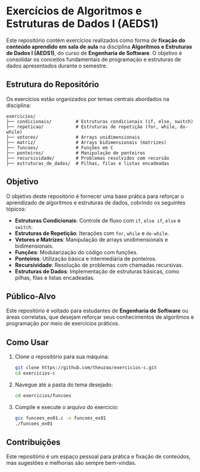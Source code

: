 
# Exercícios de Algoritmos e Estruturas de Dados I (AEDS1)

Este repositório contém exercícios realizados como forma de **fixação do conteúdo aprendido em sala de aula** na disciplina **Algoritmos e Estruturas de Dados I (AEDS1)**, do curso de **Engenharia de Software**. O objetivo é consolidar os conceitos fundamentais de programação e estruturas de dados apresentados durante o semestre.

## Estrutura do Repositório

Os exercícios estão organizados por temas centrais abordados na disciplina:

```
exercicios/
├── condicionais/         # Estruturas condicionais (if, else, switch)
├── repeticao/            # Estruturas de repetição (for, while, do-while)
├── vetores/              # Arrays unidimensionais
├── matriz/               # Arrays bidimensionais (matrizes)
├── funcoes/              # Funções em C
├── ponteiros/            # Manipulação de ponteiros
├── recursividade/        # Problemas resolvidos com recursão
├── estruturas_de_dados/  # Pilhas, filas e listas encadeadas
```

## Objetivo

O objetivo deste repositório é fornecer uma base prática para reforçar o aprendizado de algoritmos e estruturas de dados, cobrindo os seguintes tópicos:

- **Estruturas Condicionais**: Controle de fluxo com `if`, `else if`, `else` e `switch`.
- **Estruturas de Repetição**: Iterações com `for`, `while` e `do-while`.
- **Vetores e Matrizes**: Manipulação de arrays unidimensionais e bidimensionais.
- **Funções**: Modularização do código com funções.
- **Ponteiros**: Utilização básica e intermediária de ponteiros.
- **Recursividade**: Resolução de problemas com chamadas recursivas.
- **Estruturas de Dados**: Implementação de estruturas básicas, como pilhas, filas e listas encadeadas.

## Público-Alvo

Este repositório é voltado para estudantes de **Engenharia de Software** ou áreas correlatas, que desejam reforçar seus conhecimentos de algoritmos e programação por meio de exercícios práticos.

## Como Usar

1. Clone o repositório para sua máquina:
   ```bash
   git clone https://github.com/theuzao/exercicios-c.git
   cd exercicios-c
   ```

2. Navegue até a pasta do tema desejado:
   ```bash
   cd exercicios/funcoes
   ```

3. Compile e execute o arquivo do exercício:
   ```bash
   gcc funcoes_ex01.c -o funcoes_ex01
   ./funcoes_ex01
   ```

## Contribuições

Este repositório é um espaço pessoal para prática e fixação de conteúdos, mas sugestões e melhorias são sempre bem-vindas.
